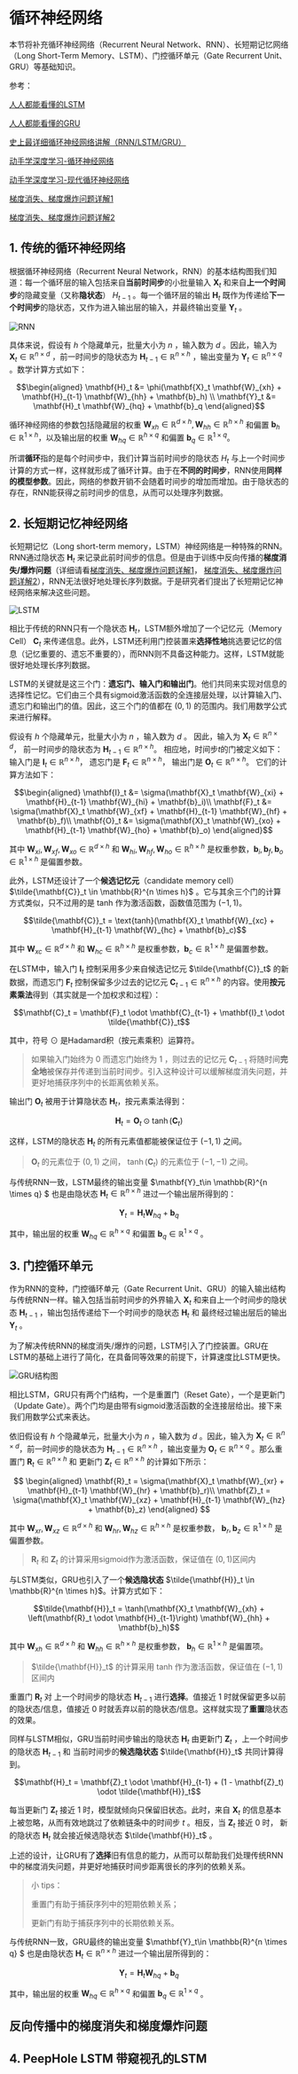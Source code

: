 # 循环神经网络

本节将补充循环神经网络（Recurrent Neural Network、RNN）、长短期记忆网络（Long Short-Term Memory、LSTM）、门控循环单元（Gate Recurrent Unit、GRU）等基础知识。<p>
参考：<p>
[人人都能看懂的LSTM](https://zhuanlan.zhihu.com/p/32085405)<p>[人人都能看懂的GRU](https://zhuanlan.zhihu.com/p/32481747)<p>[史上最详细循环神经网络讲解（RNN/LSTM/GRU）](https://zhuanlan.zhihu.com/p/123211148)<p>
[动手学深度学习-循环神经网络](https://zh-v2.d2l.ai/chapter_recurrent-neural-networks/)<p>
[动手学深度学习-现代循环神经网络](https://zh-v2.d2l.ai/chapter_recurrent-modern/)<p>
[梯度消失、梯度爆炸问题详解1](https://zhuanlan.zhihu.com/p/76772734)<p>
[梯度消失、梯度爆炸问题详解2](https://zh-v2.d2l.ai/chapter_recurrent-neural-networks/bptt.html)<p>


## 1. 传统的循环神经网络

根据循环神经网络（Recurrent Neural Network，RNN）的基本结构图我们知道：每一个循环层的输入包括来自**当前时间步**的小批量输入 $\mathbf{X}_t$ 和来自**上一个时间步**的隐藏变量（又称**隐状态**） ${H}_{t-1}$ 。每一个循环层的输出 $\mathbf{H}_t$ 既作为传递给**下一个时间步**的隐状态，又作为进入输出层的输入，并最终输出变量 $\mathbf{Y}_t$ 。

![RNN](./images/rnn_1.svg)

具体来说，假设有 $h$ 个隐藏单元，批量大小为 $n$ ，输入数为 $d$ 。因此，输入为 $\mathbf{X}_t \in \mathbb{R}^{n \times d}$ ，前一时间步的隐状态为 $\mathbf{H}_{t-1} \in \mathbb{R}^{n \times h}$ ，输出变量为 $\mathbf{Y}_t \in \mathbb{R}^{n \times q}$ 。数学计算方式如下：


```math
\begin{aligned}
\mathbf{H}_t &= \phi(\mathbf{X}_t \mathbf{W}_{xh} + \mathbf{H}_{t-1} \mathbf{W}_{hh}  + \mathbf{b}_h) \\
\mathbf{Y}_t &= \mathbf{H}_t \mathbf{W}_{hq} + \mathbf{b}_q
\end{aligned}
```

循环神经网络的参数包括隐藏层的权重
$\mathbf{W}_{xh} \in \mathbb{R}^{d \times h}, \mathbf{W}_{hh} \in \mathbb{R}^{h \times h}$ 和偏置 $\mathbf{b}_h \in \mathbb{R}^{1 \times h}$，以及输出层的权重 $\mathbf{W}_{hq} \in \mathbb{R}^{h \times q}$
和偏置 $\mathbf{b}_q \in \mathbb{R}^{1 \times q}$。

所谓**循环**指的是每个时间步中，我们计算当前时间步的隐状态 $H_t$ 与上一个时间步计算的方式一样，这样就形成了循环计算。由于在**不同的时间步**，RNN使用**同样的模型参数**。因此，网络的参数开销不会随着时间步的增加而增加。由于隐状态的存在，RNN能获得之前时间步的信息，从而可以处理序列数据。



## 2. 长短期记忆神经网络

长短期记忆（Long short-term memory，LSTM）神经网络是一种特殊的RNN。RNN通过隐状态 $\mathbf{H}_t$ 来记录此前时间步的信息。但是由于训练中反向传播的**梯度消失/爆炸问题**（详细请看[梯度消失、梯度爆炸问题详解1](https://zhuanlan.zhihu.com/p/76772734)，
[梯度消失、梯度爆炸问题详解2](https://zh-v2.d2l.ai/chapter_recurrent-neural-networks/bptt.html)），RNN无法很好地处理长序列数据。于是研究者们提出了长短期记忆神经网络来解决这些问题。

![LSTM](./images/lstm_1.svg)

相比于传统的RNN只有一个隐状态 $\mathbf{H}_t$，LSTM额外增加了一个记忆元（Memory Cell） $\mathbf{C}_t$ 来传递信息。此外，LSTM还利用门控装置来**选择性地**挑选要记忆的信息（记忆重要的、遗忘不重要的），而RNN则不具备这种能力。这样，LSTM就能很好地处理长序列数据。<p>
LSTM的关键就是这三个门：**遗忘门、输入门和输出门**。他们共同来实现对信息的选择性记忆。它们由三个具有sigmoid激活函数的全连接层处理，以计算输入门、遗忘门和输出门的值。因此，这三个门的值都在 $(0, 1)$ 的范围内。我们用数学公式来进行解释。<p>

假设有 $h$ 个隐藏单元，批量大小为 $n$ ，输入数为 $d$ 。
因此，输入为 $\mathbf{X}_t \in \mathbb{R}^{n \times d}$，
前一时间步的隐状态为 $\mathbf{H}_{t-1} \in \mathbb{R}^{n \times h}$。
相应地，时间步$t$的门被定义如下：
输入门是 $\mathbf{I}_t \in \mathbb{R}^{n \times h}$，
遗忘门是 $\mathbf{F}_t \in \mathbb{R}^{n \times h}$，
输出门是 $\mathbf{O}_t \in \mathbb{R}^{n \times h}$。
它们的计算方法如下：

```math
\begin{aligned}
\mathbf{I}_t &= \sigma(\mathbf{X}_t \mathbf{W}_{xi} + \mathbf{H}_{t-1} \mathbf{W}_{hi} + \mathbf{b}_i)\\
\mathbf{F}_t &= \sigma(\mathbf{X}_t \mathbf{W}_{xf} + \mathbf{H}_{t-1} \mathbf{W}_{hf} + \mathbf{b}_f)\\
\mathbf{O}_t &= \sigma(\mathbf{X}_t \mathbf{W}_{xo} + \mathbf{H}_{t-1} \mathbf{W}_{ho} + \mathbf{b}_o)
\end{aligned}
```

其中 $\mathbf{W}_{xi}, \mathbf{W}_{xf}, \mathbf{W}_{xo} \in \mathbb{R}^{d \times h}$ 和 $\mathbf{W}_{hi}, \mathbf{W}_{hf}, \mathbf{W}_{ho} \in \mathbb{R}^{h \times h}$ 是权重参数，$\mathbf{b}_i, \mathbf{b}_f, \mathbf{b}_o \in \mathbb{R}^{1 \times h}$ 是偏置参数。<p>

此外，LSTM还设计了一个**候选记忆元**（candidate memory cell）$\tilde{\mathbf{C}}_t \in \mathbb{R}^{n \times h}$ 。它与其余三个门的计算方式类似，只不过用的是 $\text{tanh}$ 作为激活函数，函数值范围为 $(-1, 1)$。

$$\tilde{\mathbf{C}}_t = \text{tanh}(\mathbf{X}_t \mathbf{W}_{xc} + \mathbf{H}_{t-1} \mathbf{W}_{hc} + \mathbf{b}_c)$$

其中 $\mathbf{W}_{xc} \in \mathbb{R}^{d \times h}$ 和  $\mathbf{W}_{hc} \in \mathbb{R}^{h \times h}$ 是权重参数，$\mathbf{b}_c \in \mathbb{R}^{1 \times h}$ 是偏置参数。


在LSTM中，输入门 $\mathbf{I}_t$ 控制采用多少来自候选记忆元 $\tilde{\mathbf{C}}_t$ 的新数据，而遗忘门 $\mathbf{F}_t$ 控制保留多少过去的记忆元 $\mathbf{C}_{t-1} \in \mathbb{R}^{n \times h}$ 的内容。使用**按元素乘法**得到（其实就是一个加权求和过程）：

$$\mathbf{C}_t = \mathbf{F}_t \odot \mathbf{C}_{t-1} + \mathbf{I}_t \odot \tilde{\mathbf{C}}_t$$

其中，符号 $\odot$ 是Hadamard积（按元素乘积）运算符。

>如果输入门始终为 $0$ 而遗忘门始终为 $1$ ，则过去的记忆元 $\mathbf{C}_{t-1}$ 将随时间**完全地**被保存并传递到当前时间步。引入这种设计可以缓解梯度消失问题，并更好地捕获序列中的长距离依赖关系。

输出门 $\mathbf{O}_t$ 被用于计算隐状态 $\mathbf{H}_t$，按元素乘法得到：
```math
\mathbf{H}_t = \mathbf{O}_t \odot \tanh(\mathbf{C}_t)
```

这样，LSTM的隐状态 $\mathbf{H}_t$ 的所有元素值都能被保证位于 $(-1, 1)$ 之间。

> $\mathbf{O}_t$ 的元素位于 $(0, 1)$ 之间， $\tanh(\mathbf{C}_t)$ 的元素位于 $(-1, -1)$ 之间。

与传统RNN一致，LSTM最终的输出变量 $\mathbf{Y}_t\in \mathbb{R}^{n \times q} $ 也是由隐状态 $\mathbf{H}_t \in \mathbb{R}^{n \times h}$ 进过一个输出层所得到的：
```math
\mathbf{Y}_t = \mathbf{H}_t \mathbf{W}_{hq} + \mathbf{b}_q
```
其中，输出层的权重 $\mathbf{W}_{hq} \in \mathbb{R}^{h \times q}$
和偏置 $\mathbf{b}_q \in \mathbb{R}^{1 \times q}$ 。

## 3. 门控循环单元


作为RNN的变种，门控循环单元（Gate Recurrent Unit、GRU）的输入输出结构与传统RNN一样。输入包括当前时间步的外界输入 $\mathbf{X}_t$ 和来自上一个时间步的隐状态 $\mathbf{H}_{t-1}$ ，输出包括传递给下一个时间步的隐状态 $\mathbf{H}_{t}$ 和 最终经过输出层后的输出 $\mathbf{Y}_t$ 。<p>

为了解决传统RNN的梯度消失/爆炸的问题，LSTM引入了门控装置。GRU在LSTM的基础上进行了简化，在具备同等效果的前提下，计算速度比LSTM更快。

![GRU结构图](./images/gru_1.svg)

相比LSTM，GRU只有两个门结构，一个是重置门（Reset Gate），一个是更新门（Update Gate）。两个门均是由带有sigmoid激活函数的全连接层给出。接下来我们用数学公式来表达。

依旧假设有 $h$ 个隐藏单元，批量大小为 $n$ ，输入数为 $d$ 。因此，输入为 $\mathbf{X}_t \in \mathbb{R}^{n \times d}$，前一时间步的隐状态为 $\mathbf{H}_{t-1} \in \mathbb{R}^{n \times h}$ ，输出变量为 $\mathbf{O}_t \in \mathbb{R}^{n \times q}$ 。那么重置门 $\mathbf{R}_t \in \mathbb{R}^{n \times h}$ 和 更新门 $\mathbf{Z}_t \in \mathbb{R}^{n \times h}$ 的计算如下所示：

$$
\begin{aligned}
\mathbf{R}_t = \sigma(\mathbf{X}_t \mathbf{W}_{xr} + \mathbf{H}_{t-1} \mathbf{W}_{hr} + \mathbf{b}_r)\\
\mathbf{Z}_t = \sigma(\mathbf{X}_t \mathbf{W}_{xz} + \mathbf{H}_{t-1} \mathbf{W}_{hz} + \mathbf{b}_z)
\end{aligned}
$$

其中 $\mathbf{W}_{xr}, \mathbf{W}_{xz} \in \mathbb{R}^{d \times h}$ 和 $\mathbf{W}_{hr}, \mathbf{W}_{hz} \in \mathbb{R}^{h \times h}$ 是权重参数， $\mathbf{b}_r, \mathbf{b}_z \in \mathbb{R}^{1 \times h}$ 是偏置参数。
> $\mathbf{R}_t$ 和 $\mathbf{Z}_t$ 的计算采用sigmoid作为激活函数，保证值在 $(0, 1)$区间内

与LSTM类似，GRU也引入了一个**候选隐状态** $\tilde{\mathbf{H}}_t \in \mathbb{R}^{n \times h}$。计算方式如下：

$$\tilde{\mathbf{H}}_t = \tanh(\mathbf{X}_t \mathbf{W}_{xh} + \left(\mathbf{R}_t \odot \mathbf{H}_{t-1}\right) \mathbf{W}_{hh} + \mathbf{b}_h)$$

其中 $\mathbf{W}_{xh} \in \mathbb{R}^{d \times h}$ 和 $\mathbf{W}_{hh} \in \mathbb{R}^{h \times h}$ 是权重参数， $\mathbf{b}_h \in \mathbb{R}^{1 \times h}$ 是偏置项。
>$\tilde{\mathbf{H}}_t$ 的计算采用 $\text{tanh}$ 作为激活函数，保证值在 $(-1, 1)$ 区间内

重置门 $\mathbf{R}_t$ 对 上一个时间步的隐状态 $\mathbf{H}_{t-1}$ 进行**选择**。值接近 $1$ 时就保留更多以前的隐状态/信息，值接近 $0$ 时就丢弃以前的隐状态/信息。这样就实现了**重置**隐状态的效果。

同样与LSTM相似，GRU当前时间步输出的隐状态 $\mathbf{H}_t$ 由更新门 $\mathbf{Z}_t$ ，上一个时间步的隐状态 $\mathbf{H}_{t-1}$ 和 当前时间步的**候选隐状态** $\tilde{\mathbf{H}}_t$ 共同计算得到。

$$\mathbf{H}_t = \mathbf{Z}_t \odot \mathbf{H}_{t-1}  + (1 - \mathbf{Z}_t) \odot \tilde{\mathbf{H}}_t$$

每当更新门 $\mathbf{Z}_t$ 接近 $1$ 时，模型就倾向只保留旧状态。此时，来自 $\mathbf{X}_t$ 的信息基本上被忽略，从而有效地跳过了依赖链条中的时间步 $t$ 。相反，当 $\mathbf{Z}_t$ 接近 $0$ 时，
新的隐状态 $\mathbf{H}_t$ 就会接近候选隐状态 $\tilde{\mathbf{H}}_t$ 。

上述的设计，让GRU有了**选择**旧有信息的能力，从而可以帮助我们处理传统RNN中的梯度消失问题，并更好地捕获时间步距离很长的序列的依赖关系。

> 小 tips：<p>
> 重置门有助于捕获序列中的短期依赖关系；<p>
> 更新门有助于捕获序列中的长期依赖关系。

与传统RNN一致，GRU最终的输出变量 $\mathbf{Y}_t\in \mathbb{R}^{n \times q} $ 也是由隐状态 $\mathbf{H}_t \in \mathbb{R}^{n \times h}$ 进过一个输出层所得到的：

$$\mathbf{Y}_t = \mathbf{H}_t \mathbf{W}_{hq} + \mathbf{b}_q$$

其中，输出层的权重 $\mathbf{W}_{hq} \in \mathbb{R}^{h \times q}$
和偏置 $\mathbf{b}_q \in \mathbb{R}^{1 \times q}$ 。


## 反向传播中的梯度消失和梯度爆炸问题



## 4. PeepHole LSTM 带窥视孔的LSTM

